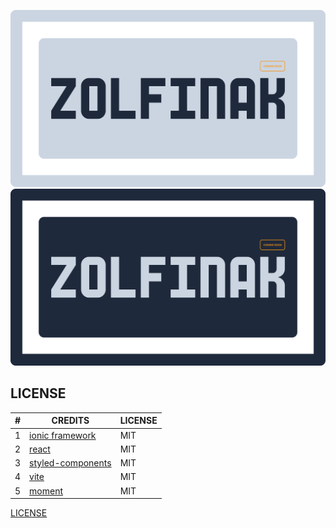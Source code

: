 ![@wonize/zolfinak](./assets/dark-mode.svg#gh-dark-mode-only)
![@wonize/zolfinak](./assets/light-mode.svg#gh-light-mode-only)

## LICENSE

|  #  | CREDITS                                                          | LICENSE |
| :-: | ---------------------------------------------------------------- | ------- |
|  1  | [ionic framework](https://npmjs.com/package/@ionic/cli)          | MIT     |
|  2  | [react](https://npmjs.com/package/react)                         | MIT     |
|  3  | [styled-components](https://npmjs.com/package/styled-components) | MIT     |
|  4  | [vite](https://npmjs.com/package/vite)                           | MIT     |
|  5  | [moment](https://npmjs.com/package/moment)                       | MIT     |

[LICENSE](./LICENSE)
